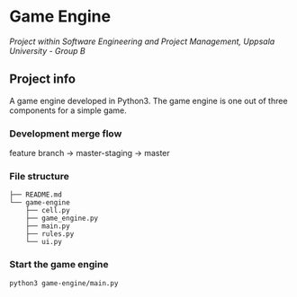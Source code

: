 # Game Engine
_Project within Software Engineering and Project Management, Uppsala University - Group B_

## Project info
A game engine developed in Python3. The game engine is one out of three components for a simple game.

### Development merge flow
feature branch -> master-staging -> master

### File structure
```
├── README.md
└── game-engine
    ├── cell.py
    ├── game_engine.py
    ├── main.py
    ├── rules.py
    └── ui.py
```

### Start the game engine
`python3 game-engine/main.py`

